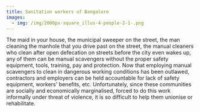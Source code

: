 ```yaml
---
title: Sanitation workers of Bangalore
images:
  - img: /img/2000px-square_illus-4-people-2-1-.png
---
```

The maid in your house, the municipal sweeper on the street, the man cleaning the manhole that you drive past on the street, the manual cleaners who clean after open defecation on streets before the city even wakes up, any of them can be manual scavengers without the proper safety equipment, tools, training, pay and protection. Now that employing manual scavengers to clean in dangerous working conditions has been outlawed, contractors and employers can be held accountable for lack of safety equipment, workers' benefits, etc. Unfortunately, since these communities are socially and economically marginalised, forced to do this work informally under threat of violence, it is so difficult to help them unionise or rehabilitate.